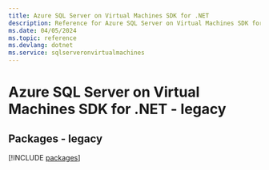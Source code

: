 ```yaml
---
title: Azure SQL Server on Virtual Machines SDK for .NET
description: Reference for Azure SQL Server on Virtual Machines SDK for .NET
ms.date: 04/05/2024
ms.topic: reference
ms.devlang: dotnet
ms.service: sqlserveronvirtualmachines
---
```

# Azure SQL Server on Virtual Machines SDK for .NET - legacy
## Packages - legacy
[!INCLUDE [packages](sql-server-on-virtual-machines-index.md)]